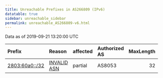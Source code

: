 ```yaml
---
title: Unreachable Prefixes in AS266809 (IPv6)
datatable: true
sidebar: unreachable_sidebar
permalink: unreachable_AS266809-v6.html
---
```


Data as of 2019-09-21 13:20:00 UTC


<div class="datatable-begin"></div>

| Prefix                                                 | Reason                                                                                                 | affected   | Authorized AS   |   MaxLength | Anchor                                         |   unreachable /48s |
|:-------------------------------------------------------|:-------------------------------------------------------------------------------------------------------|:-----------|:----------------|------------:|:-----------------------------------------------|-------------------:|
| [2803:60a0::/32](https://stat.ripe.net/2803:60a0::/32) | [INVALID ASN](https://rpki-validator.ripe.net/announcement-preview?asn=AS266809&prefix=2803:60a0::/32) | partial    | AS8053          |          32 | [LACNIC](unreachable_LACNIC_RPKI_Root-v6.html) |              65536 |

<div class="datatable-end"></div>
